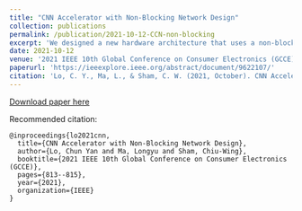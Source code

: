 ```yaml
---
title: "CNN Accelerator with Non-Blocking Network Design"
collection: publications
permalink: /publication/2021-10-12-CCN-non-blocking
excerpt: 'We designed a new hardware architecture that uses a non-blocking network for accelerating the convolutional neural network (CNN)'
date: 2021-10-12
venue: '2021 IEEE 10th Global Conference on Consumer Electronics (GCCE)'
paperurl: 'https://ieeexplore.ieee.org/abstract/document/9622107/'
citation: 'Lo, C. Y., Ma, L., & Sham, C. W. (2021, October). CNN Accelerator with Non-Blocking Network Design. In 2021 IEEE 10th Global Conference on Consumer Electronics (GCCE) (pp. 813-815). IEEE.'
---
```


[Download paper here](https://ieeexplore.ieee.org/abstract/document/9622107/)

Recommended citation: 
```
@inproceedings{lo2021cnn,
  title={CNN Accelerator with Non-Blocking Network Design},
  author={Lo, Chun Yan and Ma, Longyu and Sham, Chiu-Wing},
  booktitle={2021 IEEE 10th Global Conference on Consumer Electronics (GCCE)},
  pages={813--815},
  year={2021},
  organization={IEEE}
}
```
